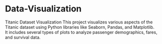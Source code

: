 # Data-Visualization
Titanic Dataset Visualization
This project visualizes various aspects of the Titanic dataset using Python libraries like Seaborn, Pandas, and Matplotlib. 
It includes several types of plots to analyze passenger demographics, fares, and survival data.
